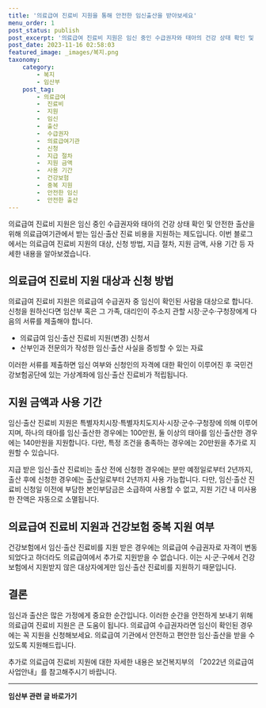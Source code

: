 ```yaml
---
title: '의료급여 진료비 지원을 통해 안전한 임신출산을 받아보세요'
menu_order: 1
post_status: publish
post_excerpt: '의료급여 진료비 지원은 임신 중인 수급권자와 태아의 건강 상태 확인 및 안전한 출산을 위해 의료급여기관에서 받는 임신 출산 진료 비용을 지원하는 제도입니다. 이번 블로그에서는 의료급여 진료비 지원의 대상, 신청 방법, 지급 절차, 지원 금액, 사용 기간 등 자세한 내용을 알아보겠습니다.'
post_date: 2023-11-16 02:58:03
featured_image: _images/복지.png
taxonomy:
    category:
        - 복지
        - 임산부
    post_tag:
        - 의료급여
        -  진료비
        -  지원
        -  임신
        -  출산
        -  수급권자
        -  의료급여기관
        -  신청
        -  지급 절차
        -  지원 금액
        -  사용 기간
        -  건강보험
        -  중복 지원
        -  안전한 임신
        -  안전한 출산
---
```



의료급여 진료비 지원은 임신 중인 수급권자와 태아의 건강 상태 확인 및 안전한 출산을 위해 의료급여기관에서 받는 임신·출산 진료 비용을 지원하는 제도입니다. 이번 블로그에서는 의료급여 진료비 지원의 대상, 신청 방법, 지급 절차, 지원 금액, 사용 기간 등 자세한 내용을 알아보겠습니다.

## 의료급여 진료비 지원 대상과 신청 방법

의료급여 진료비 지원은 의료급여 수급권자 중 임신이 확인된 사람을 대상으로 합니다. 신청을 원하신다면 임산부 혹은 그 가족, 대리인이 주소지 관할 시장·군수·구청장에게 다음의 서류를 제출해야 합니다.

- 의료급여 임신·출산 진료비 지원(변경) 신청서
- 산부인과 전문의가 작성한 임신·출산 사실을 증빙할 수 있는 자료

이러한 서류를 제출하면 임신 여부와 신청인의 자격에 대한 확인이 이루어진 후 국민건강보험공단에 있는 가상계좌에 임신·출산 진료비가 적립됩니다.

## 지원 금액과 사용 기간

임신·출산 진료비 지원은 특별자치시장·특별자치도지사·시장·군수·구청장에 의해 이루어지며, 하나의 태아를 임신·출산한 경우에는 100만원, 둘 이상의 태아를 임신·출산한 경우에는 140만원을 지원합니다. 다만, 특정 조건을 충족하는 경우에는 20만원을 추가로 지원할 수 있습니다.

지급 받은 임신·출산 진료비는 출산 전에 신청한 경우에는 분만 예정일로부터 2년까지, 출산 후에 신청한 경우에는 출산일로부터 2년까지 사용 가능합니다. 다만, 임신·출산 진료비 신청일 이전에 부담한 본인부담금은 소급하여 사용할 수 없고, 지원 기간 내 미사용한 잔액은 자동으로 소멸됩니다.

## 의료급여 진료비 지원과 건강보험 중복 지원 여부

건강보험에서 임신·출산 진료비를 지원 받은 경우에는 의료급여 수급권자로 자격이 변동되었다고 하더라도 의료급여에서 추가로 지원받을 수 없습니다. 이는 시·군·구에서 건강보험에서 지원받지 않은 대상자에게만 임신·출산 진료비를 지원하기 때문입니다.

## 결론

임신과 출산은 많은 가정에게 중요한 순간입니다. 이러한 순간을 안전하게 보내기 위해 의료급여 진료비 지원은 큰 도움이 됩니다. 의료급여 수급권자라면 임신이 확인된 경우에는 꼭 지원을 신청해보세요. 의료급여 기관에서 안전하고 편안한 임신·출산을 받을 수 있도록 지원해드립니다.

추가로 의료급여 진료비 지원에 대한 자세한 내용은 보건복지부의 「2022년 의료급여사업안내」를 참고해주시기 바랍니다.
<!-- wp:separator -->
<hr class="wp-block-separator has-alpha-channel-opacity"/>
<!-- /wp:separator -->

<!-- wp:group {"backgroundColor":"base","layout":{"type":"constrained"}} -->
<div class="wp-block-group has-base-background-color has-background"><!-- wp:paragraph {"align":"center","fontSize":"medium"} -->
<p class="has-text-align-center has-large-font-size"><strong>임산부 관련 글 바로가기</strong></p>
<!-- /wp:paragraph -->


<!-- wp:latest-posts
{"categories":[{"id":22654,"count":19,"description":"","link":"https://uknowlaw.com/category/%ec%9e%84%ec%82%b0%eb%b6%80/","name":"임산부","slug":"임산부","taxonomy":"category","parent":0,"meta":[],"_links":{"self":[{"href":"https://uknowlaw.com/wp-json/wp/v2/categories/22654"}],"collection":[{"href":"https://uknowlaw.com/wp-json/wp/v2/categories"}],"about":[{"href":"https://uknowlaw.com/wp-json/wp/v2/taxonomies/category"}],"wp:post_type":[{"href":"https://uknowlaw.com/wp-json/wp/v2/posts?categories=22654"}],"curies":[{"name":"wp","href":"https://api.w.org/{rel}","templated":true}]}}],"postsToShow":100,"excerptLength":28,"postLayout":"grid","columns":2,"featuredImageAlign":"left","featuredImageSizeSlug":"large","fontSize":"small"} /--></div>
<!-- /wp:group -->